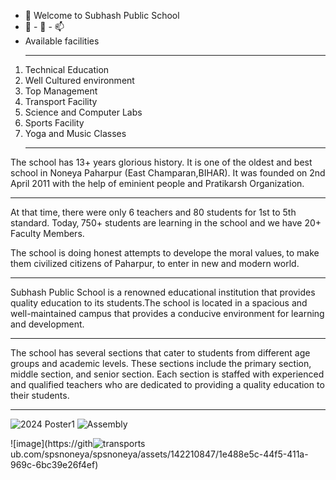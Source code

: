 - 👋 Welcome to Subhash Public School
- 👀 - 🌱 - 📫 
- Available facilities<hr>
1) Technical Education
2) Well Cultured environment
3) Top Management
4) Transport Facility
5) Science and Computer Labs
6) Sports Facility
7) Yoga and Music Classes <hr>

The school has 13+ years glorious history. It is one of the oldest and best school in Noneya Paharpur (East Champaran,BIHAR). It was founded on 2nd April 2011 with the help of eminient people and Pratikarsh Organization. <hr>

At that time‚ there were only 6 teachers and 80 students for 1st to 5th standard. Today‚ 750+ students are learning in the school and we have 20+ Faculty Members.

The school is doing honest attempts to develope the moral values‚ to make them civilized citizens of Paharpur, to enter in new and modern world.<hr>

Subhash Public School is a renowned educational institution that provides quality education to its students.The school is located in a spacious and well-maintained campus that provides a conducive environment for learning and development.<hr>

The school has several sections that cater to students from different age groups and academic levels. These sections include the primary section, middle section, and senior section. Each section is staffed with experienced and qualified teachers who are dedicated to providing a quality education to their students.<hr>

![2024 Poster1](https://github.com/spsnoneya/spsnoneya/assets/142210847/d99f9da5-ba79-4624-9197-0cbfeb6d8548)
![Assembly](https://github.com/spsnoneya/spsnoneya/assets/142210847/da416875-6b3a-4e44-94ec-5efcfb35b02f)

![image](https://gith![transports](https://github.com/spsnoneya/spsnoneya/assets/142210847/34e7daec-e23e-4cdf-9acf-b65709fd0850)
ub.com/spsnoneya/spsnoneya/assets/142210847/1e488e5c-44f5-411a-969c-6bc39e26f4ef)

<!---
spsnoneya/spsnoneya is a ✨ special ✨ repository because its `README.md` (this file) appears on your GitHub profile.
You can click the Preview link to take a look at your changes.
--->
